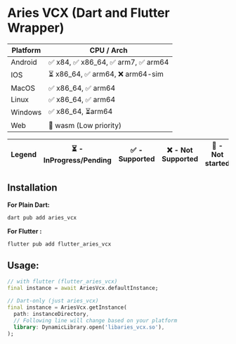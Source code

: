 # Aries VCX (Dart and Flutter Wrapper)

| Platform | CPU / Arch                       | 
|----------|----------------------------------|
| Android  | ✅ x84, ✅ x86_64, ✅ arm7, ✅ arm64 |
| IOS      | ⏳ x86_64, ✅ arm64, ❌ arm64-sim   | 
| MacOS    | ✅ x86_64, ✅ arm64                |      
| Linux    | ✅ x86_64, ✅ arm64                |            
| Windows  | ✅ x86_64, ⏳arm64                 |       
| Web      | 🚫 wasm (Low priority)           |       

| **Legend** | ⏳ - InProgress/Pending | ✅ - Supported | ❌ - Not Supported | 🚫 - Not started |
|------------|------------------------|---------------|-------------------|------------------|

## Installation

**For Plain Dart:**

```sh
dart pub add aries_vcx
```

**For Flutter :**

```shell
flutter pub add flutter_aries_vcx
```

## Usage:

```dart
// with flutter (flutter_aries_vcx)
final instance = await AriesVcx.defaultInstance;

// Dart-only (just aries_vcx)
final instance = AriesVcx.getInstance(
  path: instanceDirectory,
  // Following line will change based on your platform
  library: DynamicLibrary.open('libaries_vcx.so'),
);
```
